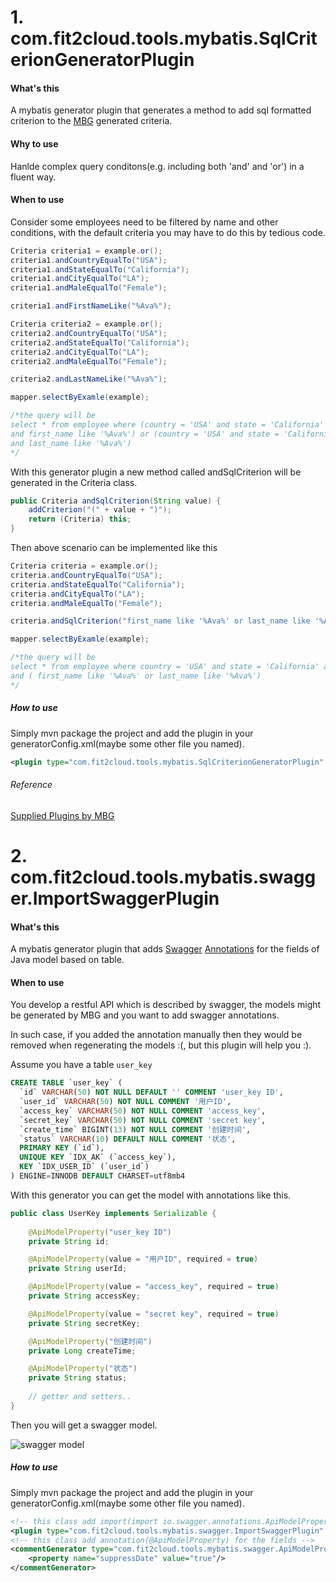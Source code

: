 # 1. com.fit2cloud.tools.mybatis.SqlCriterionGeneratorPlugin


#### What's this
A mybatis generator plugin that generates a method to add sql formatted criterion to the [MBG](http://www.mybatis.org/generator/ "Mybatis Generator") generated criteria.

#### Why to use

Hanlde complex query conditons(e.g. including both 'and' and 'or') in a fluent way.

#### When to use
Consider some employees need to be filtered by name and other conditions, with the default criteria you may have to do this by tedious code.

```java
Criteria criteria1 = example.or();
criteria1.andCountryEqualTo("USA");
criteria1.andStateEqualTo("California");
criteria1.andCityEqualTo("LA");
criteria1.andMaleEqualTo("Female");

criteria1.andFirstNameLike("%Ava%");

Criteria criteria2 = example.or();
criteria2.andCountryEqualTo("USA");
criteria2.andStateEqualTo("California");
criteria2.andCityEqualTo("LA");
criteria2.andMaleEqualTo("Female");

criteria2.andLastNameLike("%Ava%");

mapper.selectByExamle(example);

/*the query will be 
select * from employee where (country = 'USA' and state = 'California' and city = 'LA' and male = 'Female'
and first_name like '%Ava%') or (country = 'USA' and state = 'California' and city = 'LA' and male = 'Female'
and last_name like '%Ava%')
*/
```

With this generator plugin a new method called andSqlCriterion will be generated in the Criteria class.

```java
public Criteria andSqlCriterion(String value) {
    addCriterion("(" + value + ")");
    return (Criteria) this;
}
```
Then above scenario can be implemented like this

```java
Criteria criteria = example.or();
criteria.andCountryEqualTo("USA");
criteria.andStateEqualTo("California");
criteria.andCityEqualTo("LA");
criteria.andMaleEqualTo("Female");

criteria.andSqlCriterion("first_name like '%Ava%' or last_name like '%Ava%'");

mapper.selectByExamle(example);

/*the query will be 
select * from employee where country = 'USA' and state = 'California' and city = 'LA' and male = 'Female'
and ( first_name like '%Ava%' or last_name like '%Ava%')
*/
```

##### How to use
Simply mvn package the project and add the plugin in your generatorConfig.xml(maybe some other file you named).
```xml
<plugin type="com.fit2cloud.tools.mybatis.SqlCriterionGeneratorPlugin" />
```
###### Reference
[Supplied Plugins by MBG](http://www.mybatis.org/generator/reference/plugins.html "Supplied Plugins")


# 2. com.fit2cloud.tools.mybatis.swagger.ImportSwaggerPlugin

#### What's this
A mybatis generator plugin that adds [Swagger](https://swagger.io/) [Annotations](https://github.com/swagger-api/swagger-core/wiki/annotations) for the fields of Java model based on table. 

#### When to use
You develop a restful API which is described by swagger, the models might be generated by MBG and you want to add swagger annotations.

In such case, if you added the annotation manually then they would be removed when regenerating the models :(, but this plugin will help you :).

Assume you have a table `user_key`

```sql
CREATE TABLE `user_key` (
  `id` VARCHAR(50) NOT NULL DEFAULT '' COMMENT 'user_key ID',
  `user_id` VARCHAR(50) NOT NULL COMMENT '用户ID',
  `access_key` VARCHAR(50) NOT NULL COMMENT 'access_key',
  `secret_key` VARCHAR(50) NOT NULL COMMENT 'secret key',
  `create_time` BIGINT(13) NOT NULL COMMENT '创建时间',
  `status` VARCHAR(10) DEFAULT NULL COMMENT '状态',
  PRIMARY KEY (`id`),
  UNIQUE KEY `IDX_AK` (`access_key`),
  KEY `IDX_USER_ID` (`user_id`)
) ENGINE=INNODB DEFAULT CHARSET=utf8mb4
```

With this generator you can get the model with annotations like this.

```java
public class UserKey implements Serializable {
    
    @ApiModelProperty("user_key ID")
    private String id;

    @ApiModelProperty(value = "用户ID", required = true)
    private String userId;

    @ApiModelProperty(value = "access_key", required = true)
    private String accessKey;

    @ApiModelProperty(value = "secret key", required = true)
    private String secretKey;

    @ApiModelProperty("创建时间")
    private Long createTime;

    @ApiModelProperty("状态")
    private String status;
    
    // getter and setters..
}
```

Then you will get a swagger model.

![swagger model](https://raw.githubusercontent.com/fit2cloud/mybatis-tools/master/doc/user_key_swagger.jpg)

##### How to use
Simply mvn package the project and add the plugin in your generatorConfig.xml(maybe some other file you named).
```xml
<!-- this class add import(import io.swagger.annotations.ApiModelProperty;) in the model -->
<plugin type="com.fit2cloud.tools.mybatis.swagger.ImportSwaggerPlugin" />
<!-- this class add annotation(@ApiModelProperty) for the fields -->
<commentGenerator type="com.fit2cloud.tools.mybatis.swagger.ApiModelPropertyAnnotationGenerator">
    <property name="suppressDate" value="true"/>
</commentGenerator>
```